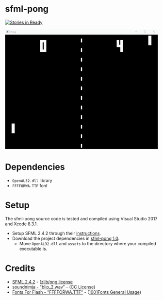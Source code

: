 # sfml-pong
[![Stories in Ready](https://badge.waffle.io/ivanarellano/sfml-pong.svg?label=ready&title=Ready)](http://waffle.io/ivanarellano/sfml-pong)

![Pong in action](https://github.com/ivanarellano/sfml-pong/blob/master/GIF.gif)

# Dependencies
- `OpenAL32.dll` library
- `FFFFORWA.TTF` font

# Setup
The sfml-pong source code is tested and compiled using Visual Studio 2017 and Xcode 8.3.1.

- Setup SFML 2.4.2 through their [instructions](https://www.sfml-dev.org/tutorials/2.4/#getting-started).
- Download the project dependencies in [sfml-pong 1.0](https://github.com/ivanarellano/sfml-pong/releases/download/1.0/sfml_pong_1_0.zip).
    - Move `OpenAL32.dll` and `assets` to the directory where your compiled executable is.

# Credits
- [SFML 2.4.2](https://www.sfml-dev.org/download/sfml/2.4.2/) - ([zlib/png license](https://www.sfml-dev.org/license.php)
- [soundnimja - "blip_2.wav"](http://freesound.org/people/soundnimja/sounds/173327/) - ([CC License](https://creativecommons.org/licenses/by/3.0/))
- [Fonts For Flash - "FFFFORWA.TTF"](http://www.1001fonts.com/fff-forward-font.html) - ([1001Fonts General Usage](http://www.1001fonts.com/licenses/general-font-usage-terms.html))
